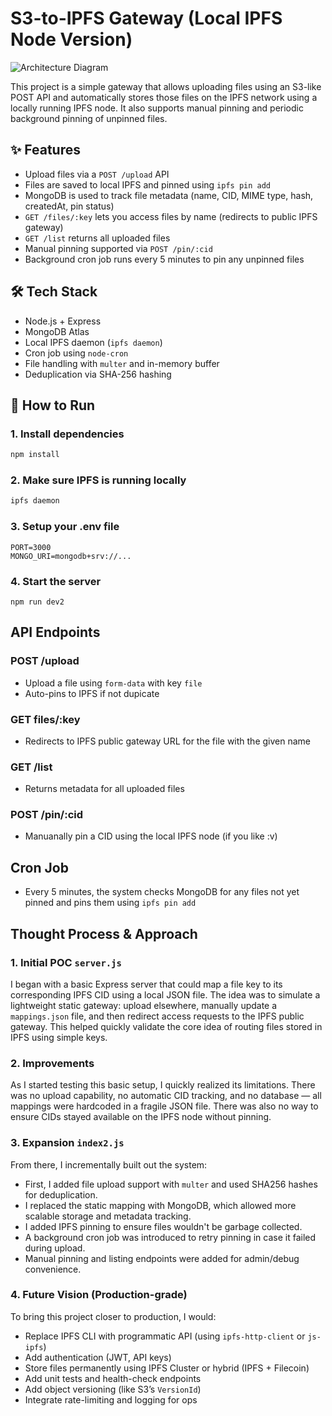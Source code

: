 # S3-to-IPFS Gateway (Local IPFS Node Version)

![Architecture Diagram](https://github.com/user-attachments/assets/a3e4e653-927d-4517-98d0-69ea666daeea)

This project is a simple gateway that allows uploading files using an S3-like POST API and automatically stores those files on the IPFS network using a locally running IPFS node. It also supports manual pinning and periodic background pinning of unpinned files.

## ✨ Features

- Upload files via a `POST /upload` API
- Files are saved to local IPFS and pinned using `ipfs pin add`
- MongoDB is used to track file metadata (name, CID, MIME type, hash, createdAt, pin status)
- `GET /files/:key` lets you access files by name (redirects to public IPFS gateway)
- `GET /list` returns all uploaded files
- Manual pinning supported via `POST /pin/:cid`
- Background cron job runs every 5 minutes to pin any unpinned files

## 🛠 Tech Stack

- Node.js + Express
- MongoDB Atlas
- Local IPFS daemon (`ipfs daemon`)
- Cron job using `node-cron`
- File handling with `multer` and in-memory buffer
- Deduplication via SHA-256 hashing

## 🚀 How to Run

### 1. Install dependencies

```bash
npm install
```

### 2. Make sure IPFS is running locally
```bash
ipfs daemon
```

### 3. Setup your .env file
```
PORT=3000
MONGO_URI=mongodb+srv://...
```
### 4. Start the server
```
npm run dev2
```

## API Endpoints
### POST /upload
- Upload a file using `form-data` with key `file`
- Auto-pins to IPFS if not dupicate

### GET files/:key
- Redirects to IPFS public gateway URL for the file with the given name

### GET /list
- Returns metadata for all uploaded files

### POST /pin/:cid
- Manuanally pin a CID using the local IPFS node (if you like :v)

## Cron Job
- Every 5 minutes, the system checks MongoDB for any files not yet pinned and pins them using `ipfs pin add`

## Thought Process & Approach

### 1. Initial POC `server.js`
I began with a basic Express server that could map a file key to its corresponding IPFS CID using a local JSON file. The idea was to simulate a lightweight static gateway: upload elsewhere, manually update a `mappings.json` file, and then redirect access requests to the IPFS public gateway. This helped quickly validate the core idea of routing files stored in IPFS using simple keys.

### 2. Improvements 
As I started testing this basic setup, I quickly realized its limitations. 
There was no upload capability, no automatic CID tracking, and no database — all mappings were hardcoded in a fragile JSON file. There was also no way to ensure CIDs stayed available on the IPFS node without pinning.

### 3. Expansion `index2.js`
From there, I incrementally built out the system:
- First, I added file upload support with `multer` and used SHA256 hashes for deduplication.
- I replaced the static mapping with MongoDB, which allowed more scalable storage and metadata tracking.
- I added IPFS pinning to ensure files wouldn't be garbage collected.
- A background cron job was introduced to retry pinning in case it failed during upload.
- Manual pinning and listing endpoints were added for admin/debug convenience.

### 4. Future Vision (Production-grade)

To bring this project closer to production, I would:

- Replace IPFS CLI with programmatic API (using `ipfs-http-client` or `js-ipfs`)
- Add authentication (JWT, API keys)
- Store files permanently using IPFS Cluster or hybrid (IPFS + Filecoin)
- Add unit tests and health-check endpoints
- Add object versioning (like S3’s `VersionId`)
- Integrate rate-limiting and logging for ops


